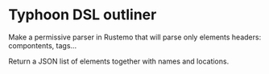 # Typhoon DSL outliner

Make a permissive parser in Rustemo that will parse only elements headers: compontents, tags...

Return a JSON list of elements together with names and locations.


